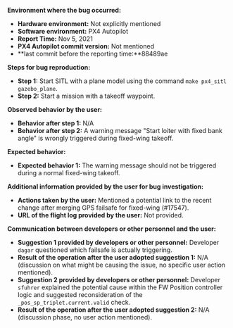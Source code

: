 **Environment where the bug occurred:**

- **Hardware environment:** Not explicitly mentioned
- **Software environment:** PX4 Autopilot
- **Report Time:** Nov 5, 2021
- **PX4 Autopilot commit version:** Not mentioned
- **last commit before the reporting time:**88489ae

**Steps for bug reproduction:**

- **Step 1:** Start SITL with a plane model using the command `make px4_sitl gazebo_plane`.
- **Step 2:** Start a mission with a takeoff waypoint.

**Observed behavior by the user:**

- **Behavior after step 1:** N/A
- **Behavior after step 2:** A warning message "Start loiter with fixed bank angle" is wrongly triggered during fixed-wing takeoff.

**Expected behavior:**

- **Expected behavior 1:** The warning message should not be triggered during a normal fixed-wing takeoff.

**Additional information provided by the user for bug investigation:**

- **Actions taken by the user:** Mentioned a potential link to the recent change after merging GPS failsafe for fixed-wing (#17547).
- **URL of the flight log provided by the user:** Not provided.

**Communication between developers or other personnel and the user:**

- **Suggestion 1 provided by developers or other personnel:** Developer `dagar` questioned which failsafe is actually triggering.
- **Result of the operation after the user adopted suggestion 1:** N/A (discussion on what might be causing the issue, no specific user action mentioned).
- **Suggestion 2 provided by developers or other personnel:** Developer `sfuhrer` explained the potential cause within the FW Position controller logic and suggested reconsideration of the `_pos_sp_triplet.current.valid` check.
- **Result of the operation after the user adopted suggestion 2:** N/A (discussion phase, no user action mentioned).
